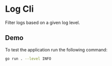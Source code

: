 # Log Cli

Filter logs based on a given log level.

## Demo

To test the application run the following command:

```sh
go run . --level INFO
```
